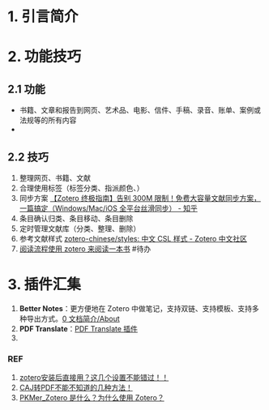 # 1. 引言简介


# 2. 功能技巧
## 2.1 功能
- 书籍、文章和报告到网页、艺术品、电影、信件、手稿、录音、账单、案例或法规等的所有内容
- 

## 2.2 技巧
1. 整理网页、书籍、文献
2. 合理使用标签（标签分类、指派颜色、）
3. 同步方案 [【Zotero 终极指南】告别 300M 限制！免费大容量文献同步方案，一篇搞定（Windows/Mac/iOS 全平台丝滑同步） - 知乎](https://zhuanlan.zhihu.com/p/1895954545772827673)
4. 条目确认归类、条目移动、条目删除
5. 定时管理文献库（分类、整理、删除）
6. 参考文献样式 [zotero-chinese/styles: 中文 CSL 样式 - Zotero 中文社区](https://github.com/zotero-chinese/styles)
7. [阅读流程使用 zotero 来阅读一本书](https://pkmer.cn/Pkmer-Docs/11-zotero/zotero%E6%8F%92%E4%BB%B6/%E9%98%85%E8%AF%BB%E6%B5%81%E7%A8%8B%E4%BD%BF%E7%94%A8zotero%E6%9D%A5%E9%98%85%E8%AF%BB%E4%B8%80%E6%9C%AC%E4%B9%A6/) #待办 
# 3. 插件汇集
1. **Better Notes**：更方便地在 Zotero 中做笔记，支持双链、支持模板、支持多种导出方式。[0 文档简介/About](https://zotero.yuque.com/staff-gkhviy/better-notes/biigg4?)
2. **PDF Translate**：[PDF Translate 插件](https://pkmer.cn/Pkmer-Docs/11-zotero/zotero%E5%9F%BA%E6%9C%AC%E4%BD%BF%E7%94%A8/8_%E6%8F%92%E4%BB%B6%E4%B8%8E%E5%8A%9F%E8%83%BD%E6%89%A9%E5%B1%95/8_3_%E9%98%85%E8%AF%BB%E7%BF%BB%E8%AF%91-pdf-translate%E6%8F%92%E4%BB%B6/)
3. 



### REF
1. [zotero安装后直接用？这几个设置不能错过！！](https://mp.weixin.qq.com/s/fEWcmn6VY7KBKOc3MT9vfg)
2. [CAJ转PDF不能不知道的几种方法！](https://mp.weixin.qq.com/s/aN1Jk-56dm3PBxhGK9m3AQ)
3. [PKMer_Zotero 是什么？为什么使用 Zotero？](https://pkmer.cn/Pkmer-Docs/11-zotero/zotero/)